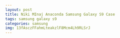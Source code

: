 ```yaml
---
layout: post
title: Niki MInaj Anaconda Samsung Galaxy S9 Case
tags: samsung galaxy s9
categories: samsung
img: 13fAsczFFahmLteakzlF8Mcm4Lh9RLSrJ
---
```

